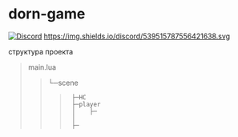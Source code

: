 # dorn-game

[![Discord](http:elimg.shids.io/badge/license-MIT-70a1fb.svg?style=flat)](https://discord.gg/ZPz3zJD)
https://img.shields.io/discord/539515787556421638.svg

структура проекта 

>main.lua
>>└─scene
>>>      ├─HC
>>>      ├─player
>>>      │    ├─
>>>      │     
>>>      ├─
